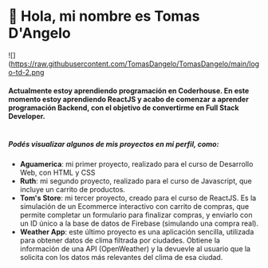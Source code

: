 # 👋 Hola, mi nombre es Tomas D'Angelo

![](https://raw.githubusercontent.com/TomasDangelo/TomasDangelo/main/logo-td-2.png
#### Actualmente estoy aprendiendo programación en Coderhouse. En este momento estoy aprendiendo ReactJS y acabo de comenzar a aprender programación Backend, con el objetivo de convertirme en Full Stack Developer. 
#
##### Podés visualizar algunos de mis proyectos en mi perfil, como:
- **Aguamerica**: mi primer proyecto, realizado para el curso de Desarrollo Web, con HTML y CSS
- **Ruth**: mi segundo proyecto, realizado para el curso de Javascript, que incluye un carrito de productos.
- **Tom's Store**: mi tercer proyecto, creado para el curso de ReactJS. Es la simulación de un Ecommerce interactivo con carrito de compras, que permite completar un formulario para finalizar compras, y enviarlo con un ID único a la base de datos de Firebase (simulando una compra real). 
- **Weather App**: este último proyecto es una aplicación sencilla, utilizada para obtener datos de clima filtrada por ciudades. Obtiene la información de una API (OpenWeather) y la devuevle al usuario que la solicita con los datos más relevantes del clima de esa ciudad. 
<!---
TomasDangelo/TomasDangelo is a ✨ special ✨ repository because its `README.md` (this file) appears on your GitHub profile.
You can click the Preview link to take a look at your changes.
--->
